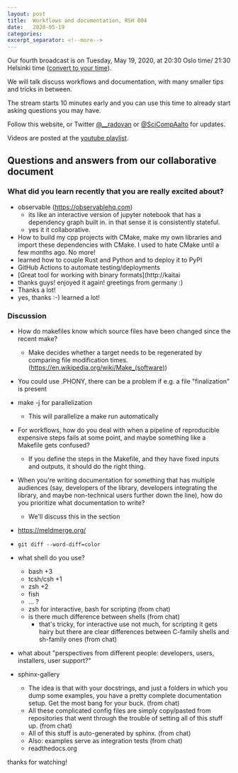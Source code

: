 ```yaml
---
layout: post
title:  Workflows and documentation, RSH 004
date:   2020-05-19
categories:
excerpt_separator: <!--more-->
---
```


Our fourth broadcast is on Tuesday, May 19, 2020, at 20:30 Oslo time/ 21:30 Helsinki time
([convert to your time](/time/)).

We will talk discuss workflows and documentation, with many smaller tips and tricks in between.

<!--more-->

The stream starts 10
minutes early and you can use this time to already start asking
questions you may have.

Follow this website, or Twitter
[@\_\_radovan](https://twitter.com/__radovan) or
[@SciCompAalto](https://twitter.com/SciCompAalto) for updates.

Videos are posted at the [youtube
playlist](https://www.youtube.com/playlist?list=PLpLblYHCzJAB6blBBa0O2BEYadVZV3JYf).


## Questions and answers from our collaborative document

### What did you learn recently that you are really excited about?

- observable (https://observablehq.com)
    - its like an interactive version of jupyter notebook that has a dependency graph built in. in that sense it is consistently stateful.
    - yes it it collaborative.
- How to build my cpp projects with CMake, make my own libraries and import these dependencies with CMake. I used to hate CMake until a few months ago. No more!
- learned how to couple Rust and Python and to deploy it to PyPI
- GitHub Actions to automate testing/deployments
- [Great tool for working with binary formats](http://kaitai
- thanks guys! enjoyed it again! greetings from germany :)
- Thanks a lot!
- yes, thanks :-) learned a lot!


### Discussion

- How do makefiles know which source files have been changed since the
  recent make?
    - Make decides whether a target needs to be regenerated by
      comparing file modification times.
      (https://en.wikipedia.org/wiki/Make_(software))
- You could use .PHONY, there can be a problem if e.g. a file
  "finalization" is present
- make -j for parallelization
    - This will parallelize a make run automatically
- For workflows, how do you deal with when a pipeline of reproducible
  expensive steps fails at some point, and maybe something like a
  Makefile gets confused?
  - If you define the steps in the Makefile, and they have fixed
    inputs and outputs, it should do the right thing.
- When you're writing documentation for something that has multiple
  audiences (say, developers of the library, developers integrating
  the library, and maybe non-technical users further down the line),
  how do you prioritize what documentation to write?
  - We'll discuss this in the section

- https://meldmerge.org/

- `git diff --word-diff=color`

- what shell do you use?
    - bash +3
    - tcsh/csh +1
    - zsh +2
    - fish
    - ... ?
    - zsh for interactive, bash for scripting (from chat)
    - is there much difference between shells (from chat)
        - that's tricky, for interactive use not much, for scripting
          it gets hairy but there are clear differences between
          C-family shells and sh-family ones (from chat)

- what about "perspectives from different people: developers, users,
  installers, user support?"

- sphinx-gallery
    - The idea is that with your docstrings, and just a folders in
      which you dump some examples, you have a pretty complete
      documentation setup. Get the most bang for your buck. (from
      chat)
    - All these complicated config files are simply copy/pasted from
      repositories that went through the trouble of setting all of
      this stuff up. (from chat)
    - All of this stuff is auto-generated by sphinx. (from chat)
    - Also: examples serve as integration tests (from chat)
    - readthedocs.org

thanks for watching!
